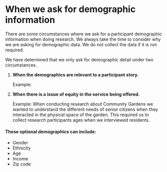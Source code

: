 # When we ask for demographic information

There are some circumstances where we ask for a participant demographic information when doing research. We always take the time to consider why we are asking for demographic data. We do not collect the data if it is not required.

We have determined that we only ask for demographic detail under two circumstances.

1.  **When the demographics are relevant to a participant story.**

    Example:
2.  **When there is a issue of equity in the service being offered.**

    Example: When conducting research about Community Gardens we wanted to understand the different needs of senior citizens when they interacted in the physical space of the garden. This required us to collect research participants ages when we interviewed residents.

#### These optional demographics can include:

* Gender
* Ethnicity
* Age
* Income
* Zip code
